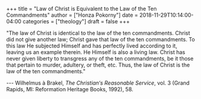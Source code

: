 +++
title = "Law of Christ is Equivalent to the Law of the Ten Commandments"
author = ["Honza Pokorny"]
date = 2018-11-29T10:14:00-04:00
categories = ["theology"]
draft = false
+++

"The law of Christ is identical to the law of the ten commandments.  Christ did
not give another law; Christ gave that law of the ten commandments.  To this
law He subjected Himself and has perfectly lived according to it, leaving us an
example therein.  He Himself is also a living law. Christ has never given
liberty to transgress any of the ten commandments, be it those that pertain to
murder, adultery, or theft, etc.  Thus, the law of Christ is the law of the ten
commandments."

--- Wilhelmus à Brakel, _The Christian‘s Reasonable Service_, vol. 3 (Grand
Rapids, MI: Reformation Heritage Books, 1992), 58.
